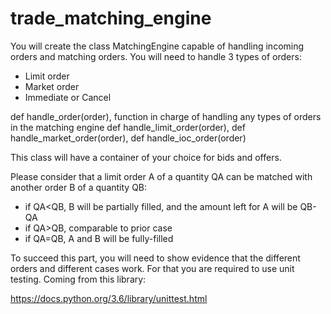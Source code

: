 # trade_matching_engine



You will create the class MatchingEngine capable of handling incoming orders and matching orders.
You will need to handle 3 types of orders:
- Limit order
- Market order
- Immediate or Cancel

def handle_order(order), function in charge of handling any types of orders in the matching engine
def handle_limit_order(order), def handle_market_order(order), def handle_ioc_order(order)

This class will have a container of your choice for bids and offers.

Please consider that a limit order A of a quantity QA can be matched with another order B of a quantity QB:
- if QA<QB, B will be partially filled, and the amount left for A will be QB-QA
- if QA>QB, comparable to prior case
- if QA=QB, A and B will be fully-filled

To succeed this part, you will need to show evidence that the different orders and different cases work. For that you are required to use unit testing.
Coming from this library:

https://docs.python.org/3.6/library/unittest.html
